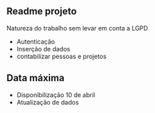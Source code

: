 ## Readme projeto 

Natureza do trabalho sem levar em conta a LGPD 
- Autenticação 
- Inserção de dados 
- contabilizar pessoas e projetos 


## Data máxima 

- Disponibilização 10 de abril 
- Atualização de dados 
